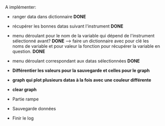 A implémenter:

- ranger data dans dictionnaire                                                                                                       **DONE**

- récupérer les bonnes datas suivant l'instrument                                                                                     **DONE**

- menu déroulant pour le nom de la variable qui dépend de l'instrument sélectionné avant?                                             **DONE**
--> faire un dictionnaire avec pour clé les noms de variable et pour valeur la fonction pour récupérer la variable en question.       **DONE**

- menu déroulant correspondant aux datas sélectionnées                                                                                **DONE**

- **Différentier les valeurs pour la sauvegarde et celles pour le graph**

- **graph qui plot plusieurs datas à la fois avec une couleur différente**

- **clear graph**

- Partie rampe
- Sauvegarde données
- Finir le log